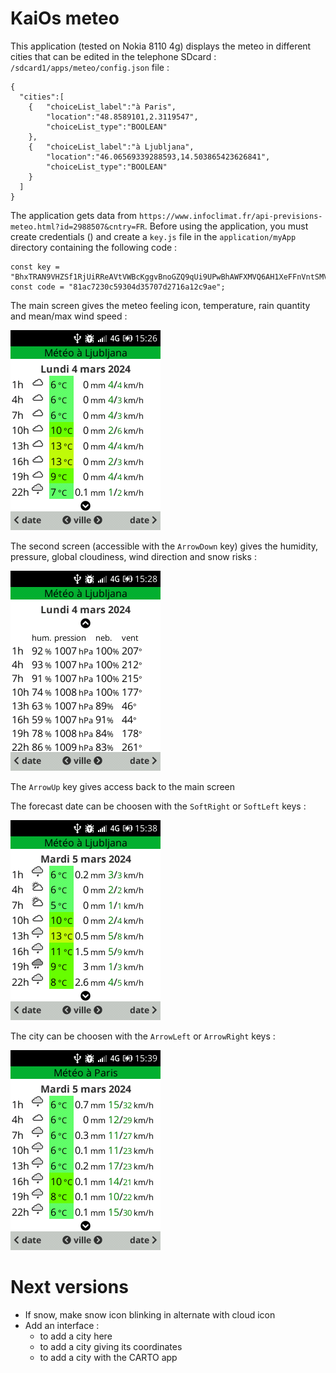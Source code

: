 # KaiOs meteo

This application (tested on Nokia 8110 4g) displays the meteo in different cities that can be edited in the telephone SDcard : `/sdcard1/apps/meteo/config.json` file :

```
{
  "cities":[
  	{	"choiceList_label":"à Paris",
  		"location":"48.8589101,2.3119547",
  		"choiceList_type":"BOOLEAN"
  	},
  	{	"choiceList_label":"à Ljubljana",
  		"location":"46.06569339288593,14.503865423626841",
  		"choiceList_type":"BOOLEAN"
  	}
  ]
}
```

The application gets data from `https://www.infoclimat.fr/api-previsions-meteo.html?id=2988507&cntry=FR`. Before using the application, you must create credentials () and create a `key.js` file in the `application/myApp` directory containing the following code :

```
const key = "BhxTRAN9VHZSf1RjUiRReAVtVWBcKggvBnoGZQ9qUi9UPwBhAWFXMVQ6AH1XeFFnVntSMV5lUGBQO1IqAXMEZQZsUz8DaFQzUj1UMVJ9UXoFK1U0XHwILwZtBmMPfFIwVDUAZgF8VzdUOQBlV3lRYFZ6Ui1eYFBvUDNSPAFoBGAGYlM2A2FUNFIiVClSZFFgBWNVMVxrCGMGMwZpD2JSOVQ3ADABa1c0VCUAYFdgUWRWZVI0XmBQaFA6UioBcwQeBhZTKgMgVHRSaFRwUn9RMAVoVWE%3D";
const code = "81ac7230c59304d35707d2716a12c9ae";
```

The main screen gives the meteo feeling icon, temperature, rain quantity and mean/max wind speed :

![main screen](screen_copies/main_screen.png)  

The second screen (accessible with the `ArrowDown` key) gives the humidity, pressure, global cloudiness, wind direction and snow risks :

![second screen](screen_copies/second_screen.png)  

The `ArrowUp` key gives access back to the main screen

The forecast date can be choosen with the `SoftRight` or `SoftLeft` keys :

![waiting screen](screen_copies/nextDate_screen.png)  

The city can be choosen with the `ArrowLeft` or `ArrowRight` keys :

![waiting screen](screen_copies/nextCity_screen.png)  


# Next versions

- If snow, make snow icon blinking in alternate with cloud icon
- Add an interface :
	- to add a city here
	- to add a city giving its coordinates
	- to add a city with the CARTO app


